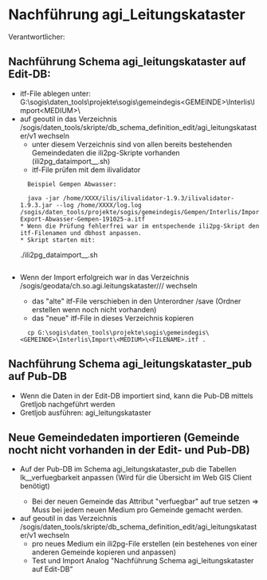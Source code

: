 # Nachführung agi_Leitungskataster
Verantwortlicher:

## Nachführung Schema agi_leitungskataster auf Edit-DB:
* itf-File ablegen unter: G:\sogis\daten_tools\projekte\sogis\gemeindegis\<GEMEINDE>\Interlis\Import\<MEDIUM>\
* auf geoutil in das Verzeichnis /sogis/daten_tools/skripte/db_schema_definition_edit/agi_leitungskataster/v1 wechseln
  * unter diesem Verzeichnis sind von allen bereits bestehenden Gemeindedaten die ili2pg-Skripte vorhanden (ili2pg_dataimport_<BSF-Nr>_<MEDIUM>.sh)
  * itf-File prüfen mit dem ilivalidator
  ```
    Beispiel Gempen Abwasser:

    java -jar /home/XXXX/ilis/ilivalidator-1.9.3/ilivalidator-1.9.3.jar --log /home/XXXX/log.log /sogis/daten_tools/projekte/sogis/gemeindegis/Gempen/Interlis/Import/abwasser/Interlis-Export-Abwasser-Gempen-191025-a.itf
  * Wenn die Prüfung fehlerfrei war im entspechende ili2pg-Skript den itf-Filenamen und dbhost anpassen.
  * Skript starten mit:
  ```
    ./ili2pg_dataimport_<BSF-Nr>_<MEDIUM>.sh
  ```
* Wenn der Import erfolgreich war in das Verzeichnis /sogis/geodata/ch.so.agi.leitungskataster/<GEMEINDE>/<MEDIUM>/ wechseln
  * das "alte" itf-File verschieben in den Unterordner /save (Ordner erstellen wenn noch nicht vorhanden)
  * das "neue" itf-File in dieses Verzeichnis kopieren
  ```
    cp G:\sogis\daten_tools\projekte\sogis\gemeindegis\<GEMEINDE>\Interlis\Import\<MEDIUM>\<FILENAME>.itf .
  ```
## Nachführung Schema agi_leitungskataster_pub auf Pub-DB
* Wenn die Daten in der Edit-DB importiert sind, kann die Pub-DB mittels Gretljob nachgeführt werden
* Gretljob ausführen: agi_leitungskataster
## Neue Gemeindedaten importieren (Gemeinde nocht nicht vorhanden in der Edit- und Pub-DB)
* Auf der Pub-DB im Schema agi_leitungskataster_pub die Tabellen lk_<MEDIUM>_verfuegbarkeit anpassen (Wird für die Übersicht im Web GIS Client benötigt)
  * Bei der neuen Gemeinde das Attribut "verfuegbar" auf true setzen => Muss bei jedem neuen Medium pro Gemeinde gemacht werden.
* auf geoutil in das Verzeichnis /sogis/daten_tools/skripte/db_schema_definition_edit/agi_leitungskataster/v1 wechseln
  * pro neues Medium ein ili2pg-File erstellen (ein bestehenes von einer anderen Gemeinde kopieren und anpassen)
  * Test und Import Analog "Nachführung Schema agi_leitungskataster auf Edit-DB"
